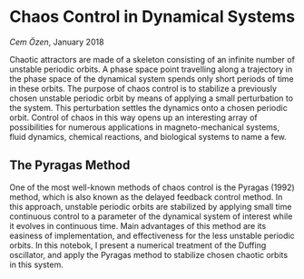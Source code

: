 # Chaos Control in Dynamical Systems

*Cem Özen*, January 2018

Chaotic attractors are made of a skeleton consisting of an infinite number of unstable periodic orbits.
A phase space point travelling along a trajectory in the phase space of the dynamical system spends only
short periods of time in these orbits. The purpose of chaos control is to stabilize a previously
chosen unstable periodic orbit by means of applying a small perturbation to
the system. This perturbation settles the dynamics onto a chosen periodic orbit. Control of chaos in this way opens up an interesting array of possibilities for numerous applications in magneto-mechanical systems, fluid dynamics, chemical reactions, and biological systems to name a few. 

## The Pyragas Method

One of the most well-known methods of chaos control is the Pyragas (1992) method, which is also known as the delayed feedback control method. In this approach,  unstable periodic orbits are stabilized by applying small time continuous control to a parameter of the dynamical system of interest while it evolves in continuous time. Main advantages of this method are its easiness of implementation, and effectiveness for the less unstable periodic orbits. In this notebok, I present a numerical treatment of the Duffing oscillator, and apply the Pyragas method to stabilize chosen chaotic orbits in this system.
